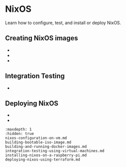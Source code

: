 # NixOS

Learn how to configure, test, and install or deploy NixOS.

## Creating NixOS images

- [](nixos-configuration-on-vm)
- [](building-bootable-iso-image)
- [](building-and-running-docker-images)

## Integration Testing

- [](integration-testing-using-virtual-machines)

## Deploying NixOS

- [](installing-nixos-on-a-raspberry-pi)
- [](deploying-nixos-using-terraform)


```{toctree}
:maxdepth: 1
:hidden: true
nixos-configuration-on-vm.md
building-bootable-iso-image.md
building-and-running-docker-images.md
integration-testing-using-virtual-machines.md
installing-nixos-on-a-raspberry-pi.md
deploying-nixos-using-terraform.md
```
